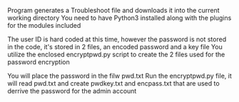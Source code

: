 Program generates a Troubleshoot file and downloads it into the current working directory
You need to have Python3 installed along with the plugins for the modules included

The user ID is hard coded at this time, however the password is not stored in the code, it's stored in 2 files, an encoded password and a key file
You utilize the enclosed encryptpwd.py script to create the 2 files used for the password encryption

You will place the password in the filw pwd.txt
Run the encryptpwd.py file, it will read pwd.txt and create pwdkey.txt and encpass.txt that are used to derrive the password for the admin account

